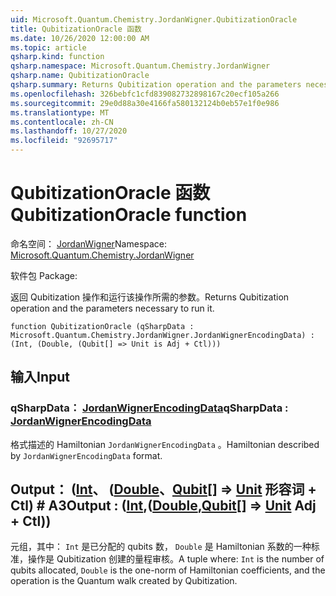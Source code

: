 ```yaml
---
uid: Microsoft.Quantum.Chemistry.JordanWigner.QubitizationOracle
title: QubitizationOracle 函数
ms.date: 10/26/2020 12:00:00 AM
ms.topic: article
qsharp.kind: function
qsharp.namespace: Microsoft.Quantum.Chemistry.JordanWigner
qsharp.name: QubitizationOracle
qsharp.summary: Returns Qubitization operation and the parameters necessary to run it.
ms.openlocfilehash: 326bebfc1cfd839082732898167c20ecf105a266
ms.sourcegitcommit: 29e0d88a30e4166fa580132124b0eb57e1f0e986
ms.translationtype: MT
ms.contentlocale: zh-CN
ms.lasthandoff: 10/27/2020
ms.locfileid: "92695717"
---
```

# <a name="qubitizationoracle-function"></a><span data-ttu-id="4e8ec-102">QubitizationOracle 函数</span><span class="sxs-lookup"><span data-stu-id="4e8ec-102">QubitizationOracle function</span></span>

<span data-ttu-id="4e8ec-103">命名空间： [JordanWigner](xref:Microsoft.Quantum.Chemistry.JordanWigner)</span><span class="sxs-lookup"><span data-stu-id="4e8ec-103">Namespace: [Microsoft.Quantum.Chemistry.JordanWigner](xref:Microsoft.Quantum.Chemistry.JordanWigner)</span></span>

<span data-ttu-id="4e8ec-104">软件包 [](https://nuget.org/packages/)</span><span class="sxs-lookup"><span data-stu-id="4e8ec-104">Package: [](https://nuget.org/packages/)</span></span>


<span data-ttu-id="4e8ec-105">返回 Qubitization 操作和运行该操作所需的参数。</span><span class="sxs-lookup"><span data-stu-id="4e8ec-105">Returns Qubitization operation and the parameters necessary to run it.</span></span>

```qsharp
function QubitizationOracle (qSharpData : Microsoft.Quantum.Chemistry.JordanWigner.JordanWignerEncodingData) : (Int, (Double, (Qubit[] => Unit is Adj + Ctl)))
```


## <a name="input"></a><span data-ttu-id="4e8ec-106">输入</span><span class="sxs-lookup"><span data-stu-id="4e8ec-106">Input</span></span>

### <a name="qsharpdata--jordanwignerencodingdata"></a><span data-ttu-id="4e8ec-107">qSharpData： [JordanWignerEncodingData](xref:Microsoft.Quantum.Chemistry.JordanWigner.JordanWignerEncodingData)</span><span class="sxs-lookup"><span data-stu-id="4e8ec-107">qSharpData : [JordanWignerEncodingData](xref:Microsoft.Quantum.Chemistry.JordanWigner.JordanWignerEncodingData)</span></span>

<span data-ttu-id="4e8ec-108">格式描述的 Hamiltonian `JordanWignerEncodingData` 。</span><span class="sxs-lookup"><span data-stu-id="4e8ec-108">Hamiltonian described by `JordanWignerEncodingData` format.</span></span>



## <a name="output--intdoublequbit--unit-adj--ctl"></a><span data-ttu-id="4e8ec-109">Output： ([Int](xref:microsoft.quantum.lang-ref.int)、 ([Double](xref:microsoft.quantum.lang-ref.double)、[Qubit](xref:microsoft.quantum.lang-ref.qubit)[] => [Unit](xref:microsoft.quantum.lang-ref.unit) 形容词 + Ctl) # A3</span><span class="sxs-lookup"><span data-stu-id="4e8ec-109">Output : ([Int](xref:microsoft.quantum.lang-ref.int),([Double](xref:microsoft.quantum.lang-ref.double),[Qubit](xref:microsoft.quantum.lang-ref.qubit)[] => [Unit](xref:microsoft.quantum.lang-ref.unit) Adj + Ctl))</span></span>

<span data-ttu-id="4e8ec-110">元组，其中： `Int` 是已分配的 qubits 数， `Double` 是 Hamiltonian 系数的一种标准，操作是 Qubitization 创建的量程审核。</span><span class="sxs-lookup"><span data-stu-id="4e8ec-110">A tuple where: `Int` is the number of qubits allocated, `Double` is the one-norm of Hamiltonian coefficients, and the operation is the Quantum walk created by Qubitization.</span></span>